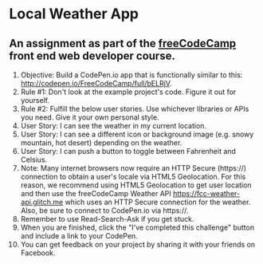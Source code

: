 # Local Weather App

## An assignment as part of the [freeCodeCamp](https://www.freecodecamp.org/) front end web developer course.

1. Objective: Build a CodePen.io app that is functionally similar to this: http://codepen.io/FreeCodeCamp/full/bELRjV.
2. Rule #1: Don't look at the example project's code. Figure it out for yourself.
3. Rule #2: Fulfill the below user stories. Use whichever libraries or APIs you need. Give it your own personal style.
4. User Story: I can see the weather in my current location.
5. User Story: I can see a different icon or background image (e.g. snowy mountain, hot desert) depending on the weather.
6. User Story: I can push a button to toggle between Fahrenheit and Celsius.
7. Note: Many internet browsers now require an HTTP Secure (https://) connection to obtain a user's locale via HTML5 Geolocation. For this reason, we recommend using HTML5 Geolocation to get user location and then use the freeCodeCamp Weather API https://fcc-weather-api.glitch.me which uses an HTTP Secure connection for the weather. Also, be sure to connect to CodePen.io via https://.
8. Remember to use Read-Search-Ask if you get stuck.
9. When you are finished, click the "I've completed this challenge" button and include a link to your CodePen.
10. You can get feedback on your project by sharing it with your friends on Facebook.
